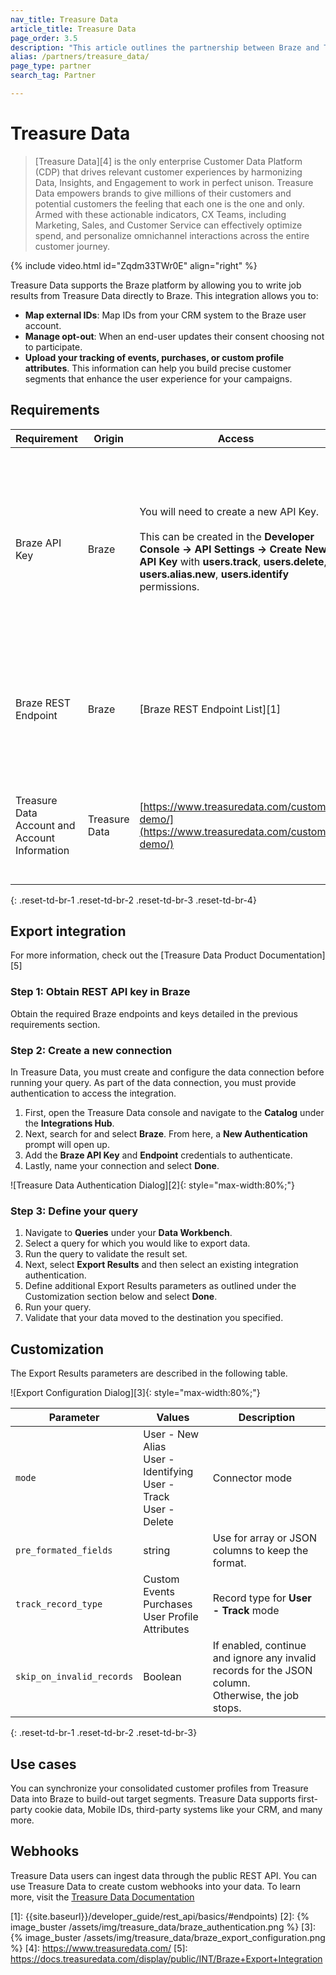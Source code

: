 ```yaml
---
nav_title: Treasure Data
article_title: Treasure Data
page_order: 3.5
description: "This article outlines the partnership between Braze and Treasure, an enterprise customer data platform that allows you to write job results from Treasure Data directly to Braze."
alias: /partners/treasure_data/
page_type: partner
search_tag: Partner

---
```


# Treasure Data

> [Treasure Data][4] is the only enterprise Customer Data Platform (CDP) that drives relevant customer experiences by harmonizing Data, Insights, and Engagement to work in perfect unison. Treasure Data empowers brands to give millions of their customers and potential customers the feeling that each one is the one and only. Armed with these actionable indicators, CX Teams, including Marketing, Sales, and Customer Service can effectively optimize spend, and personalize omnichannel interactions across the entire customer journey.

{% include video.html id="Zqdm33TWr0E" align="right" %}

Treasure Data supports the Braze platform by allowing you to write job results from Treasure Data directly to Braze. This integration allows you to:
* __Map external IDs__: Map IDs from your CRM system to the Braze user account. 
* __Manage opt-out__: When an end-user updates their consent choosing not to participate.
* __Upload your tracking of events, purchases, or custom profile attributes__. This information can help you build precise customer segments that enhance the user experience for your campaigns.

## Requirements

| Requirement | Origin | Access | Description |
|---|---|---|---|
| Braze API Key | Braze | You will need to create a new API Key.<br><br>This can be created in the __Developer Console -> API Settings -> Create New API Key__ with __users.track__, __users.delete__, __users.alias.new__, __users.identify__ permissions. | These API keys support the current feature to synchronize Treasure Data profiles to Braze, including: mapping external IDs, Upload Tracking, and opt-out  |
| Braze REST Endpoint | Braze | [Braze REST Endpoint List][1] | Your REST Endpoint URL. Your endpoint will depend on the Braze URL for your instance. |
| Treasure Data Account and Account Information | Treasure Data | [https://www.treasuredata.com/custom-demo/](https://www.treasuredata.com/custom-demo/) | You must have an active Treasure Data account to utilize their services with Braze |
{: .reset-td-br-1 .reset-td-br-2 .reset-td-br-3  .reset-td-br-4}

## Export integration

For more information, check out the [Treasure Data Product Documentation][5]

### Step 1: Obtain REST API key in Braze

Obtain the required Braze endpoints and keys detailed in the previous requirements section. 

### Step 2: Create a new connection
In Treasure Data, you must create and configure the data connection before running your query. As part of the data connection, you must provide authentication to access the integration.

1. First, open the Treasure Data console and navigate to the __Catalog__ under the __Integrations Hub__.
2. Next, search for and select __Braze__. From here, a __New Authentication__ prompt will open up.
3. Add the __Braze API Key__ and __Endpoint__ credentials to authenticate.
4. Lastly, name your connection and select __Done__.

![Treasure Data Authentication Dialog][2]{: style="max-width:80%;"}

### Step 3: Define your query
1. Navigate to __Queries__ under your __Data Workbench__.
2. Select a query for which you would like to export data.
3. Run the query to validate the result set.
4. Next, select __Export Results__ and then select an existing integration authentication.
5. Define additional Export Results parameters as outlined under the Customization section below and select __Done__.
6. Run your query.
7. Validate that your data moved to the destination you specified.

## Customization

The Export Results parameters are described in the following table.

![Export Configuration Dialog][3]{: style="max-width:80%;"}

| Parameter | Values | Description |
|---|---|---|
| `mode` | User - New Alias<br>User - Identifying<br>User - Track<br>User - Delete | Connector mode |
| `pre_formated_fields` | string | Use for array or JSON columns to keep the format. |
| `track_record_type` | Custom Events<br>Purchases<br>User Profile Attributes| Record type for __User - Track__ mode |
| `skip_on_invalid_records` | Boolean | If enabled, continue and ignore any invalid records for the JSON column. <br> Otherwise, the job stops. |
{: .reset-td-br-1 .reset-td-br-2 .reset-td-br-3}

## Use cases

You can synchronize your consolidated customer profiles from Treasure Data into Braze to build-out target segments. Treasure Data supports first-party cookie data, Mobile IDs, third-party systems like your CRM, and many more.

## Webhooks

Treasure Data users can ingest data through the public REST API. You can use Treasure Data to create custom webhooks into your data. To learn more, visit the [Treasure Data Documentation][6]

[6]: https://docs.treasuredata.com/display/public/PD/Postback+API
[1]: {{site.baseurl}}/developer_guide/rest_api/basics/#endpoints)
[2]: {% image_buster /assets/img/treasure_data/braze_authentication.png %}
[3]: {% image_buster /assets/img/treasure_data/braze_export_configuration.png %}
[4]: https://www.treasuredata.com/
[5]: https://docs.treasuredata.com/display/public/INT/Braze+Export+Integration
